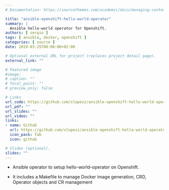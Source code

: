 ```yaml
---
# Documentation: https://sourcethemes.com/academic/docs/managing-content/

title: "ansible-openshift-hello-world-operator"
summary: |
  Ansible hello-world operator for Openshift.
authors: [ sergio ]
tags: [ ansible, docker, openshift ]
categories: [ source ]
date: 2019-03-25T00:00:00+02:00

# Optional external URL for project (replaces project detail page).
external_link: ""

# Featured image
#image:
# caption: ""
# focal_point: ""
# preview_only: false

# Links
url_code: https://github.com/slopezz/ansible-openshift-hello-world-operator
url_pdf: ""
url_slides: ""
url_video: ""
links:
- name: Github
  url: https://github.com/slopezz/ansible-openshift-hello-world-operator
  icon_pack: fab
  icon: github

# Slides (optional).
slides: ""
---
```


* Ansible operator to setup hello-world-operator on Openshift.

* It includes a Makefile to manage Docker image generation, CRD, Operator objects and CR management
